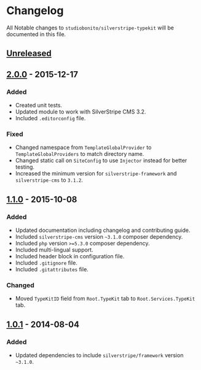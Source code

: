 # Changelog

All Notable changes to `studiobonito/silverstripe-typekit` will be documented in this file.

## [Unreleased]

## [2.0.0] - 2015-12-17
### Added
- Created unit tests.
- Updated module to work with SilverStripe CMS 3.2.
- Included `.editorconfig` file.

### Fixed
- Changed namespace from `TemplateGlobalProvider` to `TemplateGlobalProviders` to match directory name.
- Changed static call on `SiteConfig` to use `Injector` instead for better testing.
- Increased the minimum version for `silverstripe-framework` and `silverstripe-cms` to `3.1.2`.

## [1.1.0] - 2015-10-08
### Added
- Updated documentation including changelog and contributing guide.
- Included `silverstripe-cms` version `~3.1.0` composer dependency.
- Included `php` version `>=5.3.0` composer dependency.
- Included multi-lingual support.
- Included header block in configuration file.
- Included `.gitignore` file.
- Included `.gitattributes` file.

### Changed
- Moved `TypeKitID` field from `Root.TypeKit` tab to `Root.Services.TypeKit` tab.

## [1.0.1] - 2014-08-04
### Added
- Updated dependencies to include `silverstripe/framework` version `~3.1.0`.

[Unreleased]: https://github.com/studiobonito/silverstripe-typekit/compare/2.0.0...HEAD
[2.0.0]: https://github.com/studiobonito/silverstripe-typekit/compare/1.1.0...2.0.0
[1.1.0]: https://github.com/studiobonito/silverstripe-typekit/compare/1.0.1...1.1.0
[1.0.1]: https://github.com/studiobonito/silverstripe-typekit/compare/1.0.0...1.0.1